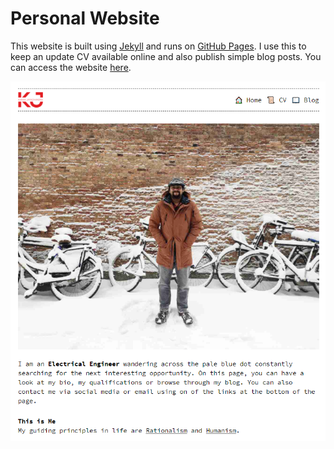 # Personal Website

This website is built using [Jekyll](https://jekyllrb.com/) and runs on [GitHub Pages](https://pages.github.com/). I use this to keep an update CV available online and also publish simple blog posts. You can access the website [here](https://www.karanjayachandra.com/).

![Website Preview](readme.png)